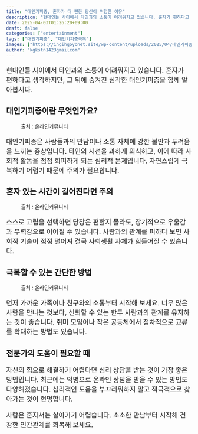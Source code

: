 ```yaml
---
title: "대인기피증, 혼자가 더 편한 당신이 위험한 이유"
description: "현대인들 사이에서 타인과의 소통이 어려워지고 있습니다. 혼자가 편하다고 생각하지만, 그 뒤에 숨겨진 심각한 대인기피증을 함께 알아봅시다."
date: 2025-04-03T01:26:20+09:00
draft: false
categories: ["entertainment"]
tags: ["대인기피증", "대인기피증극복"]
images: ["https://ingihgoyonet.site/wp-content/uploads/2025/04/대인기피증-1024x705.jpg", "https://ingihgoyonet.site/wp-content/uploads/2025/04/고립의위험성-683x1024.jpg", "https://ingihgoyonet.site/wp-content/uploads/2025/04/소통의중요성-1024x683.jpg"]
author: "kgkstn1423gmailcom"
---
```


<p style="font-size:18px">현대인들 사이에서 타인과의 소통이 어려워지고 있습니다. 혼자가 편하다고 생각하지만, 그 뒤에 숨겨진 심각한 대인기피증을 함께 알아봅시다.</p> <h2 >대인기피증이란 무엇인가요?</h2> <figure ><img src="https://ingihgoyonet.site/wp-content/uploads/2025/04/대인기피증-1024x705.jpg" alt="" style="aspect-ratio:16/9;object-fit:cover"/><figcaption >출처 : 온라인커뮤니티</figcaption></figure> <p style="font-size:18px">대인기피증은 사람들과의 만남이나 소통 자체에 강한 불안과 두려움을 느끼는 증상입니다. 타인의 시선을 과하게 의식하고, 이에 따라 사회적 활동을 점점 회피하게 되는 심리적 문제입니다. 자연스럽게 극복하기 어렵기 때문에 주의가 필요합니다.</p> <h2 >혼자 있는 시간이 길어진다면 주의</h2> <figure ><img src="https://ingihgoyonet.site/wp-content/uploads/2025/04/고립의위험성-683x1024.jpg" alt="" style="aspect-ratio:16/9;object-fit:cover"/><figcaption >출처 : 온라인커뮤니티</figcaption></figure> <p style="font-size:18px">스스로 고립을 선택하면 당장은 편할지 몰라도, 장기적으로 우울감과 무력감으로 이어질 수 있습니다. 사람과의 관계를 피하다 보면 사회적 기술이 점점 떨어져 결국 사회생활 자체가 힘들어질 수 있습니다.</p> <h2 >극복할 수 있는 간단한 방법</h2> <figure ><img src="https://ingihgoyonet.site/wp-content/uploads/2025/04/소통의중요성-1024x683.jpg" alt="" style="aspect-ratio:16/9;object-fit:cover"/><figcaption >출처 : 온라인커뮤니티</figcaption></figure> <p style="font-size:18px">먼저 가까운 가족이나 친구와의 소통부터 시작해 보세요. 너무 많은 사람을 만나는 것보다, 신뢰할 수 있는 한두 사람과의 관계를 유지하는 것이 좋습니다. 취미 모임이나 작은 공동체에서 점차적으로 교류를 확대하는 방법도 있습니다.</p> <h2 >전문가의 도움이 필요할 때</h2> <p style="font-size:18px">자신의 힘으로 해결하기 어렵다면 심리 상담을 받는 것이 가장 좋은 방법입니다. 최근에는 익명으로 온라인 상담을 받을 수 있는 방법도 다양해졌습니다. 심리적인 도움을 부끄러워하지 말고 적극적으로 찾아가는 것이 현명합니다.</p> <p style="font-size:18px">사람은 혼자서는 살아가기 어렵습니다. 소소한 만남부터 시작해 건강한 인간관계를 회복해 보세요.</p>